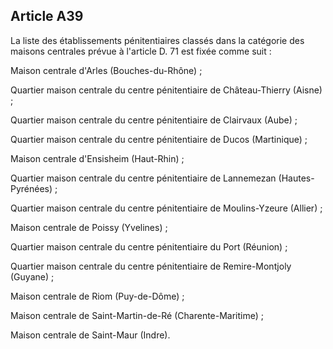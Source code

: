 Article A39
----
La liste des établissements pénitentiaires classés dans la catégorie des maisons
centrales prévue à l'article D. 71 est fixée comme suit :

Maison centrale d'Arles (Bouches-du-Rhône) ;

Quartier maison centrale du centre pénitentiaire de Château-Thierry (Aisne) ;

Quartier maison centrale du centre pénitentiaire de Clairvaux (Aube) ;

Quartier maison centrale du centre pénitentiaire de Ducos (Martinique) ;

Maison centrale d'Ensisheim (Haut-Rhin) ;

Quartier maison centrale du centre pénitentiaire de Lannemezan (Hautes-Pyrénées)
;

Quartier maison centrale du centre pénitentiaire de Moulins-Yzeure (Allier) ;

Maison centrale de Poissy (Yvelines) ;

Quartier maison centrale du centre pénitentiaire du Port (Réunion) ;

Quartier maison centrale du centre pénitentiaire de Remire-Montjoly (Guyane) ;

Maison centrale de Riom (Puy-de-Dôme) ;

Maison centrale de Saint-Martin-de-Ré (Charente-Maritime) ;

Maison centrale de Saint-Maur (Indre).
